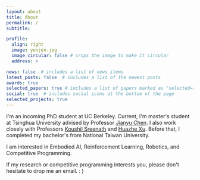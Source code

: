 ```yaml
---
layout: about
title: About
permalink: /
subtitle:

profile:
  align: right
  image: yenjen.jpg
  image_circular: false # crops the image to make it circular
  address: >

news: false  # includes a list of news items
latest_posts: false  # includes a list of the newest posts
awards: true
selected_papers: true # includes a list of papers marked as "selected={true}"
social: true  # includes social icons at the bottom of the page
selected_projects: true
---
```


I'm an incoming PhD student at UC Berkeley. Current, I'm master's student at Tsinghua University advised by Professor [Jianyu Chen](http://people.iiis.tsinghua.edu.cn/~jychen/). I also work closely with Professors [Koushil Sreenath](https://me.berkeley.edu/people/koushil-sreenath/) and [Huazhe Xu](http://hxu.rocks/). Before that, I completed my bachelor's from National Taiwan University. 

I am interested in Embodied AI, Reinforcement Learning, Robotics, and Competitive Programming.

If my research or competitive programming interests you, please don't hesitate to drop me an email. : )
